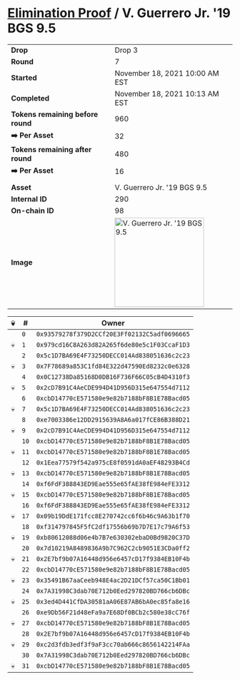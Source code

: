 # [Elimination Proof](./readme.md) / V. Guerrero Jr. &#039;19 BGS 9.5

|||
|---|---|
| **Drop** | Drop 3 |
| **Round** | 7 |
| **Started** | November 18, 2021 10:00 AM EST |
| **Completed** | November 18, 2021 10:13 AM EST |
| **Tokens remaining before round** | 960 |
| **➡️ Per Asset** | 32 |
| **Tokens remaining after round** | 480 |
| **➡️ Per Asset** | 16 |
| | |
| **Asset** | V. Guerrero Jr. &#039;19 BGS 9.5 |
| **Internal ID** | 290 |
| **On-chain ID** | 98 |
| **Image** | <img src="https://tcdn.blokpax.com/94d9199b-dc4a-4a96-8a49-a6f8eef9ddc1/22fdb57d910e6ecc3cb77b45c16f3a062230c7b794f5ba0de5333ecb1662f00e.jpg" height="200" alt="V. Guerrero Jr. &#039;19 BGS 9.5" /> |


| 💀 | # | Owner |
| --- | --- | --- |
|  | `0` | `0x93579278f379D2CCf20E3Ff02132C5adf0696665` |
| 💀 | `1` | `0x979cd16C8A263d82A265f6de80e5c1F03CcaF1D3` |
|  | `2` | `0x5c1D7BA69E4F73250DECC014Ad838051636c2c23` |
| 💀 | `3` | `0x7F78689a853C1fd84E322d47590Ed8232c0e6328` |
|  | `4` | `0x0C12738Da85168D0DB16F736F66C05cB4D4310f3` |
| 💀 | `5` | `0x2cD7B91C4AeCDE994D41D956D315e647554d7112` |
|  | `6` | `0xcbD14770cE571580e9e82b7188bF8B1E78Bacd05` |
| 💀 | `7` | `0x5c1D7BA69E4F73250DECC014Ad838051636c2c23` |
|  | `8` | `0xe7003386e12DD2915639A8A6a017fCE86B388D21` |
| 💀 | `9` | `0x2cD7B91C4AeCDE994D41D956D315e647554d7112` |
|  | `10` | `0xcbD14770cE571580e9e82b7188bF8B1E78Bacd05` |
| 💀 | `11` | `0xcbD14770cE571580e9e82b7188bF8B1E78Bacd05` |
|  | `12` | `0x1Eea77579f542a975cE8f0591dA0aEF48293B4Cd` |
| 💀 | `13` | `0xcbD14770cE571580e9e82b7188bF8B1E78Bacd05` |
|  | `14` | `0xf6FdF388843ED9Eae555e65fAE38fE984eFE3312` |
| 💀 | `15` | `0xcbD14770cE571580e9e82b7188bF8B1E78Bacd05` |
|  | `16` | `0xf6FdF388843ED9Eae555e65fAE38fE984eFE3312` |
| 💀 | `17` | `0x09b19DdE171fcc8E270742cc6f6b46c9A63b1f70` |
|  | `18` | `0xf314797845F5fC2df17556b69b7D7E17c79A6f53` |
| 💀 | `19` | `0xb80612088d06e4b7B7e630302ebaD0Bd9820C37D` |
|  | `20` | `0x7d10219A8489836A9b7C962C2cb9051E3CDa0ff2` |
| 💀 | `21` | `0x2E7bf9b07A16448d956e6457cD17f9384EB10F4b` |
|  | `22` | `0xcbD14770cE571580e9e82b7188bF8B1E78Bacd05` |
| 💀 | `23` | `0x35491B67aaCeeb948E4ac2D21DCf57ca50C1Bb01` |
|  | `24` | `0x7A31998C3dab70E712b0Eed297820BD766cb6DBc` |
| 💀 | `25` | `0x3ed4D441CfDA30581aA06E87AB6bA0ec85fa8e16` |
|  | `26` | `0xe9Db56F21d48eFa9a7E68Df0BCb2c580e38cC76f` |
| 💀 | `27` | `0xcbD14770cE571580e9e82b7188bF8B1E78Bacd05` |
|  | `28` | `0x2E7bf9b07A16448d956e6457cD17f9384EB10F4b` |
| 💀 | `29` | `0xc2d3fdb3edf3f9aF3cc70ab666c8656142214FAa` |
|  | `30` | `0x7A31998C3dab70E712b0Eed297820BD766cb6DBc` |
| 💀 | `31` | `0xcbD14770cE571580e9e82b7188bF8B1E78Bacd05` |
